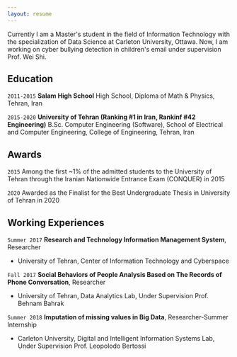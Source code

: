 ```yaml
---
layout: resume
---
```


Currently I am a Master's student in the field of Information Technology with the specialization of Data Science at Carleton University, Ottawa. Now, I am working on cyber bullying detection in children's email under supervision Prof. Wei Shi.

## Education

`2011-2015`
__Salam High School__
High School, Diploma of Math & Physics,
Tehran, Iran

`2015-2020`
__University of Tehran (Ranking #1 in Iran, Rankinf #42 Engineering)__
B.Sc. Computer Engineering (Software),
School of Electrical and Computer Engineering,
College of Engineering,
Tehran, Iran

## Awards

`2015`
Among the first ~1% of the admitted students to the University of Tehran through the
Iranian Nationwide Entrance Exam (CONQUER) in 2015

`2020`
Awarded as the Finalist for the Best Undergraduate Thesis in University of Tehran in 2020


## Working Experiences

`Summer 2017`
__Research and Technology Information Management System__, Researcher
- University of Tehran, Center of Information Technology and Cyberspace

`Fall 2017`
__Social Behaviors of People Analysis Based on The Records of Phone Conversation__, Researcher
- University of Tehran, Data Analytics Lab, Under Supervision Prof. Behnam Bahrak

`Summer 2018`
__Imputation of missing values in Big Data__, Researcher-Summer Internship
- Carleton University, Digital and Intelligent Information Systems Lab, Under Supervision Prof. Leopolodo Bertossi





<!-- ### Footer

Last updated: May 2013 -->


